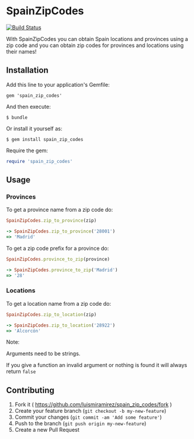 # SpainZipCodes

[![Build Status](https://travis-ci.org/luismiramirez/spain_zip_codes.svg?branch=master)](https://travis-ci.org/luismiramirez/spain_zip_codes)

With SpainZipCodes you can obtain Spain locations and provinces using a zip code and you can obtain zip codes for provinces and locations using their names!

## Installation

Add this line to your application's Gemfile:

    gem 'spain_zip_codes'

And then execute:

    $ bundle

Or install it yourself as:

    $ gem install spain_zip_codes

Require the gem:

```ruby
require 'spain_zip_codes'
```
## Usage

### Provinces

To get a province name from a zip code do:

```ruby
SpainZipCodes.zip_to_province(zip)

-> SpainZipCodes.zip_to_province('28001')
=> 'Madrid'
```

To get a zip code prefix for a province do:

```ruby
SpainZipCodes.province_to_zip(province)

-> SpainZipCodes.province_to_zip('Madrid')
=> '28'
```

### Locations

To get a location name from a zip code do:

```ruby
SpainZipCodes.zip_to_location(zip)

-> SpainZipCodes.zip_to_location('28922')
=> 'Alcorcón'
```

Note:

Arguments need to be strings.

If you give a function an invalid argument or nothing is found it will always return ``false``  

## Contributing

1. Fork it ( https://github.com/luismiramirez/spain_zip_codes/fork )
2. Create your feature branch (`git checkout -b my-new-feature`)
3. Commit your changes (`git commit -am 'Add some feature'`)
4. Push to the branch (`git push origin my-new-feature`)
5. Create a new Pull Request
